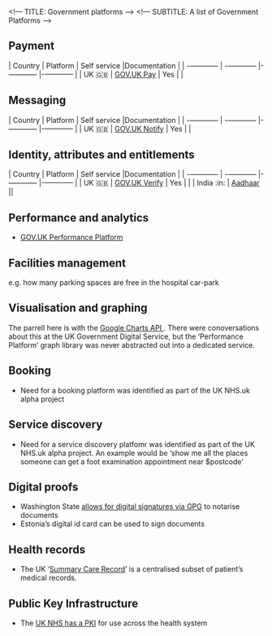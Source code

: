 <!— TITLE: Government platforms —>
<!— SUBTITLE: A list of Government Platforms —>


## Payment

| Country  | Platform | Self service |Documentation |
| -———— | -———— |-———— |-———— |
| UK :gb:  | [GOV.UK Pay](https://www.payments.service.gov.uk) | Yes | |




## Messaging
| Country  | Platform | Self service |Documentation |
| -———— | -———— |-———— |-———— |
| UK :gb: | [GOV.UK Notify](https://www.notifications.service.gov.uk) | Yes | |

## Identity, attributes and entitlements
| Country  | Platform | Self service |Documentation |
| -———— | -———— |-———— |-———— |
| UK :gb: | [GOV.UK Verify](https://govuk-verify.cloudapps.digital)  | Yes | |
| India :in: | [Aadhaar](https://www.uidai.gov.in) || 

## Performance and analytics

* [GOV.UK Performance Platform](https://www.gov.uk/performance)


## Facilities management 

e.g. how many parking spaces are free in the hospital car-park

## Visualisation and graphing
The parrell here is with the [Google Charts API ](https://developers.google.com/chart/). There were conoversations about this at the UK Government Digital Service, but the ‘Performance Platform’ graph library was never abstracted out into a dedicated service.

## Booking

* Need for a booking platform was identified as part of the UK NHS.uk alpha project

## Service discovery
* Need for a service discovery platfomr was identified as part of the UK NHS.uk alpha project. An example would be ‘show me all the places someone can get a foot examination appointment near $postcode’


## Digital proofs

* Washington State [allows for digital signatures via GPG](https://lists.gnupg.org/pipermail/gnupg-users/2018-September/060987.html) to notarise documents
* Estonia’s digital id card can be used to sign documents

## Health records

* The UK ‘[Summary Care Record](https://en.wikipedia.org/wiki/Summary_Care_Record?wprov=sfti1)’ is a centralised subset of patient’s medical records.

## Public Key Infrastructure

* The [UK NHS has a PKI](https://digital.nhs.uk/services/data-and-cyber-security-protecting-information-and-data-in-health-and-care/cyber-and-data-security-policy-and-good-practice-in-health-and-care/nhs-pki-certificate-information/nhs-pki-certificate-information) for use across the health system
